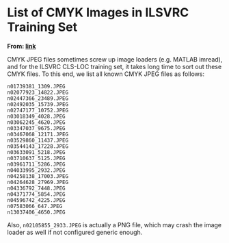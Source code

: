 # List of CMYK Images in ILSVRC Training Set

**From: [link](https://github.com/cytsai/ilsvrc-cmyk-image-list/blob/master/README.md)**

CMYK JPEG files sometimes screw up image loaders (e.g. MATLAB imread), and for the ILSVRC CLS-LOC training set, it takes long time to sort out these CMYK files.
To this end, we list all known CMYK JPEG files as follows:

```
n01739381_1309.JPEG
n02077923_14822.JPEG
n02447366_23489.JPEG
n02492035_15739.JPEG
n02747177_10752.JPEG
n03018349_4028.JPEG
n03062245_4620.JPEG
n03347037_9675.JPEG
n03467068_12171.JPEG
n03529860_11437.JPEG
n03544143_17228.JPEG
n03633091_5218.JPEG
n03710637_5125.JPEG
n03961711_5286.JPEG
n04033995_2932.JPEG
n04258138_17003.JPEG
n04264628_27969.JPEG
n04336792_7448.JPEG
n04371774_5854.JPEG
n04596742_4225.JPEG
n07583066_647.JPEG
n13037406_4650.JPEG
```

Also, <code>n02105855_2933.JPEG</code> is actually a PNG file, which may crash the image loader as well if not configured generic enough.
